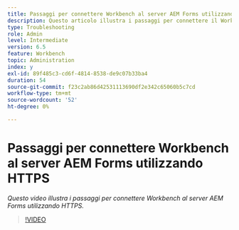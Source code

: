 ```yaml
---
title: Passaggi per connettere Workbench al server AEM Forms utilizzando HTTPS
description: Questo articolo illustra i passaggi per connettere il Workbench al server AEM Forms tramite SSL (utilizzando HTTPS)
type: Troubleshooting
role: Admin
level: Intermediate
version: 6.5
feature: Workbench
topic: Administration
index: y
exl-id: 89f485c3-cd6f-4814-8538-de9c07b33ba4
duration: 54
source-git-commit: f23c2ab86d42531113690df2e342c65060b5c7cd
workflow-type: tm+mt
source-wordcount: '52'
ht-degree: 0%

---
```


# Passaggi per connettere Workbench al server AEM Forms utilizzando HTTPS

*Questo video illustra i passaggi per connettere Workbench al server AEM Forms utilizzando HTTPS.*

>[!VIDEO](https://video.tv.adobe.com/v/335482?quality=12&learn=on)
